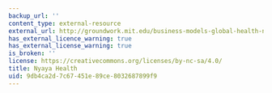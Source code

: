 ```yaml
---
backup_url: ''
content_type: external-resource
external_url: http://groundwork.mit.edu/business-models-global-health-nyaya-health/
has_external_licence_warning: true
has_external_license_warning: true
is_broken: ''
license: https://creativecommons.org/licenses/by-nc-sa/4.0/
title: Nyaya Health
uid: 9db4ca2d-7c67-451e-89ce-8032687899f9
---
```

